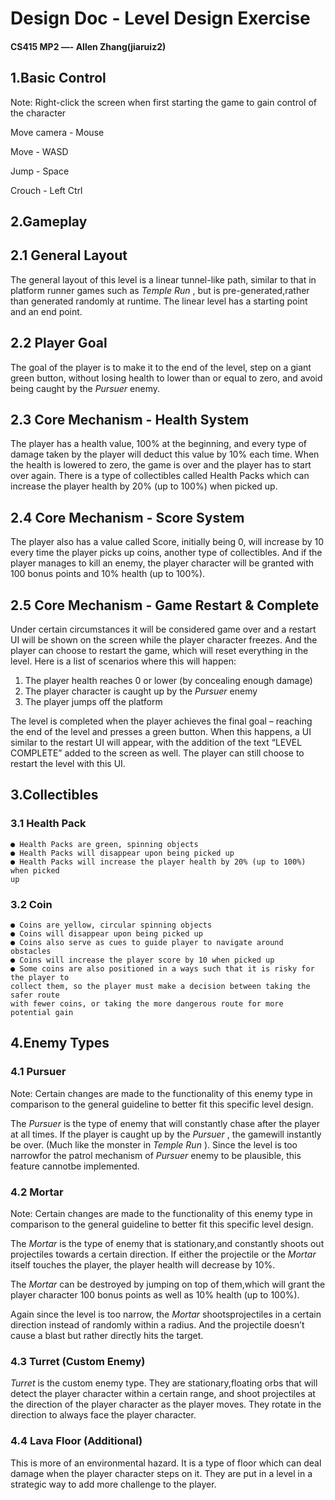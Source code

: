# Design Doc - Level Design Exercise

#### CS415 MP2 —- Allen Zhang(jiaruiz2)

## 1.Basic Control

Note: Right-click the screen when first starting the game to gain control of the character

Move camera - Mouse

Move - WASD

Jump - Space

Crouch - Left Ctrl

## 2.Gameplay

## 2.1 General Layout

The general layout of this level is a linear tunnel-like path, similar to that in platform
runner games such as _Temple Run_ , but is pre-generated,rather than generated
randomly at runtime. The linear level has a starting point and an end point.

## 2.2 Player Goal

The goal of the player is to make it to the end of the level, step on a giant green button,
without losing health to lower than or equal to zero, and avoid being caught by the
_Pursuer_ enemy.

## 2.3 Core Mechanism - Health System

The player has a health value, 100% at the beginning, and every type of damage taken
by the player will deduct this value by 10% each time. When the health is lowered to
zero, the game is over and the player has to start over again. There is a type of
collectibles called Health Packs which can increase the player health by 20% (up to
100%) when picked up.

## 2.4 Core Mechanism - Score System

The player also has a value called Score, initially being 0, will increase by 10 every time
the player picks up coins, another type of collectibles. And if the player manages to kill
an enemy, the player character will be granted with 100 bonus points and 10% health
(up to 100%).


## 2.5 Core Mechanism - Game Restart & Complete

Under certain circumstances it will be considered game over and a restart UI will be
shown on the screen while the player character freezes. And the player can choose to
restart the game, which will reset everything in the level. Here is a list of scenarios
where this will happen:

1. The player health reaches 0 or lower (by concealing enough damage)
2. The player character is caught up by the _Pursuer_ enemy
3. The player jumps off the platform

The level is completed when the player achieves the final goal – reaching the end of the
level and presses a green button. When this happens, a UI similar to the restart UI will
appear, with the addition of the text “LEVEL COMPLETE” added to the screen as well.
The player can still choose to restart the level with this UI.

## 3.Collectibles

### 3.1 Health Pack

```
● Health Packs are green, spinning objects
● Health Packs will disappear upon being picked up
● Health Packs will increase the player health by 20% (up to 100%) when picked
up
```
### 3.2 Coin

```
● Coins are yellow, circular spinning objects
● Coins will disappear upon being picked up
● Coins also serve as cues to guide player to navigate around obstacles
● Coins will increase the player score by 10 when picked up
● Some coins are also positioned in a ways such that it is risky for the player to
collect them, so the player must make a decision between taking the safer route
with fewer coins, or taking the more dangerous route for more potential gain
```
## 4.Enemy Types

### 4.1 Pursuer

Note: Certain changes are made to the functionality of this enemy type in comparison to
the general guideline to better fit this specific level design.


The _Pursuer_ is the type of enemy that will constantly chase after the player at all times.
If the player is caught up by the _Pursuer_ , the gamewill instantly be over. (Much like the
monster in _Temple Run_ ). Since the level is too narrowfor the patrol mechanism of
_Pursuer_ enemy to be plausible, this feature cannotbe implemented.

### 4.2 Mortar

Note: Certain changes are made to the functionality of this enemy type in comparison to
the general guideline to better fit this specific level design.

The _Mortar_ is the type of enemy that is stationary,and constantly shoots out projectiles
towards a certain direction. If either the projectile or the _Mortar_ itself touches the player,
the player health will decrease by 10%.

The _Mortar_ can be destroyed by jumping on top of them,which will grant the player
character 100 bonus points as well as 10% health (up to 100%).

Again since the level is too narrow, the _Mortar_ shootsprojectiles in a certain direction
instead of randomly within a radius. And the projectile doesn’t cause a blast but rather
directly hits the target.

### 4.3 Turret (Custom Enemy)

_Turret_ is the custom enemy type. They are stationary,floating orbs that will detect the
player character within a certain range, and shoot projectiles at the direction of the
player character as the player moves. They rotate in the direction to always face the
player character.

### 4.4 Lava Floor (Additional)

This is more of an environmental hazard. It is a type of floor which can deal damage
when the player character steps on it. They are put in a level in a strategic way to add
more challenge to the player.


